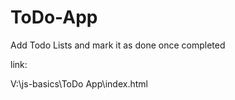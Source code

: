 # ToDo-App
Add Todo Lists and mark it as done once completed

link:

V:\js-basics\ToDo App\index.html
